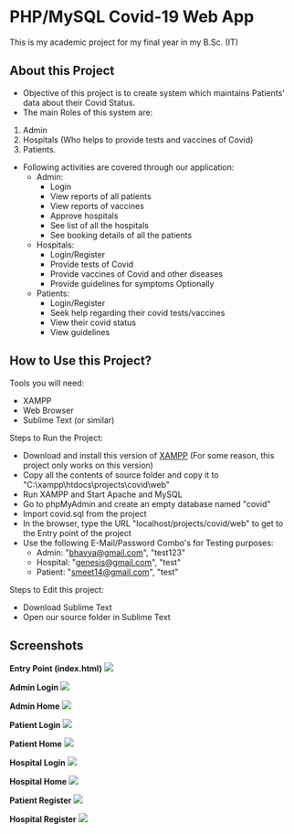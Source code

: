 # PHP/MySQL Covid-19 Web App

This is my academic project for my final year in my B.Sc. (IT)

## About this Project

- Objective of this project is to create system which maintains Patients’ data about their Covid Status.
- The main Roles of this system are:
1) Admin
2) Hospitals (Who helps to provide tests and vaccines of Covid)
3) Patients.

- Following activities are covered through our application:
  - Admin:
    - Login  
    - View reports of all patients 
    - View reports of vaccines
    - Approve hospitals
    - See list of all the hospitals
    - See booking details of all the patients
  - Hospitals:
    - Login/Register 
    - Provide tests of Covid
    - Provide vaccines of Covid and other diseases
    - Provide guidelines for symptoms Optionally
  - Patients:
    - Login/Register 
    - Seek help regarding their covid tests/vaccines
    - View their covid status
    - View guidelines

## How to Use this Project?

Tools you will need:
- XAMPP
- Web Browser
- Sublime Text (or similar)

Steps to Run the Project:
- Download and install this version of <a href="https://drive.google.com/file/d/1jlrcOOZ44E-IFkZt_BoO-_vIgcfJNhEM/view?usp=sharing">XAMPP</a> (For some reason, this project only works on this version)
- Copy all the contents of source folder and copy it to "C:\xampp\htdocs\projects\covid\web"
- Run XAMPP and Start Apache and MySQL
- Go to phpMyAdmin and create an empty database named "covid"
- Import covid.sql from the project
- In the browser, type the URL "localhost/projects/covid/web" to get to the Entry point of the project
- Use the following E-Mail/Password Combo's for Testing purposes:
  - Admin: "bhavya@gmail.com", "test123"
  - Hospital: "genesis@gmail.com", "test"
  - Patient: "smeet14@gmail.com", "test"

Steps to Edit this project:
- Download Sublime Text
- Open our source folder in Sublime Text

## Screenshots

**Entry Point (index.html)**
<img src="screenshots/screenshot1.png" />

**Admin Login**
<img src="screenshots/screenshot2.png" />

**Admin Home**
<img src="screenshots/screenshot3.png" />

**Patient Login**
<img src="screenshots/screenshot4.png" />

**Patient Home**
<img src="screenshots/screenshot5.png" />

**Hospital Login**
<img src="screenshots/screenshot6.png" />

**Hospital Home**
<img src="screenshots/screenshot7.png" />

**Patient Register**
<img src="screenshots/screenshot8.png" />

**Hospital Register**
<img src="screenshots/screenshot9.png" />
